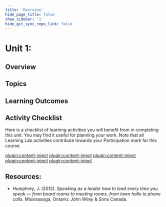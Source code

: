 ```yaml
---
title: 'Overview'
hide_page_title: false
show_sidebar: '1'
hide_git_sync_repo_link: false
---
```

# Unit 1:


## Overview



## Topics

## Learning Outcomes


## Activity Checklist

Here is a checklist of learning activities you will benefit from in
completing this unit. You may find it useful for planning your work.
Note that all Learning Lab activities contribute towards your Participation
mark for this course.

[plugin:content-inject](../_1-1)
[plugin:content-inject](../_1-2)
[plugin:content-inject](../_1-3)
[plugin:content-inject](../_1-4)
[plugin:content-inject](../_1-5)

## Resources:

- Humphrey, J. (2012). *Speaking as a leader how to lead every time you speak — from board rooms to meeting rooms, from town halls to phone calls*. Mississauga, Ontario: John Wiley & Sons Canada.
